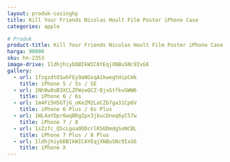 ```yaml
---
layout: produk-casinghp
title: Kill Your Friends Nicolas Hoult Film Poster iPhone Case
categories: apple

# Produk
product-title: Kill Your Friends Nicolas Hoult Film Poster iPhone Case
harga: 90000
sku: hn-2353
image-drive: 1ldhjhiybDBIkWICAYEqjXNBuSNc9IxG6
gallery:
  - url: 1fzgzdtO1whFEy9aNGsqA1kwegtHipCmk
    title: iPhone 5 / 5s / SE
  - url: 1Nh0w8oB3XCLZFWzwQCZ-BjxGtfkvGWW6
    title: iPhone 6 / 6s
  - url: 1m4Fi5H5GTjG_uKeZM2LoCZb7ga31Cp6V
    title: iPhone 6 Plus / 6s Plus
  - url: 1WL4aYDpr6wqBRgZpx3jbucDneq6yC57w
    title: iPhone 7 / 8
  - url: 1sZzfc_Q5cLgoaOODcrlKSUDmdgSoNCBL
    title: iPhone 7 Plus / 8 Plus
  - url: 1ldhjhiybDBIkWICAYEqjXNBuSNc9IxG6
    title: iPhone X
---
```


